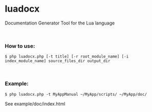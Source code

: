 luadocx
=======

Documentation Generator Tool for the Lua language

<br />

### How to use:

    $ php luadocx.php [-t title] [-r root_module_name] [-i index_module_name] source_files_dir output_dir

<br />

### Example:

    $ php luadocx.php -t MyAppManual ~/MyApp/scripts/ ~/MyApp/doc/

See example/doc/index.html

